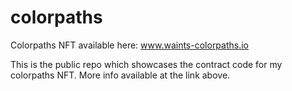 # colorpaths
Colorpaths NFT available here: www.waints-colorpaths.io


This is the public repo which showcases the contract code for my colorpaths NFT. More info available at the link above.
